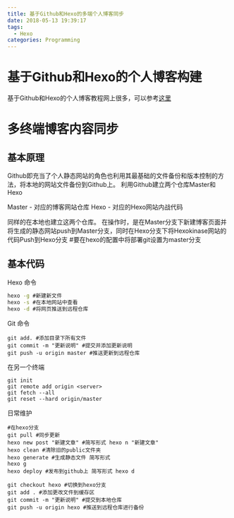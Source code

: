```yaml
---
title: 基于Github和Hexo的多端个人博客同步
date: 2018-05-13 19:39:17
tags:
  - Hexo
categories: Programming
---
```

# 基于Github和Hexo的个人博客构建

基于Github和Hexo的个人博客教程网上很多，可以参考[这里](https://www.jianshu.com/p/6fb0b287f950)

# 多终端博客内容同步

## 基本原理
Github即充当了个人静态网站的角色也利用其最基础的文件备份和版本控制的方法，将本地的网站文件备份到Github上。
利用Github建立两个仓库Master和Hexo

Master - 对应的博客网站仓库
Hexo   - 对应的Hexo网站内战代码

同样的在本地也建立这两个仓库。
在操作时，是在Master分支下新建博客页面并将生成的静态网站push到Master分支，同时在Hexo分支下将Hexokinase网站的代码Push到Hexo分支
#要在hexo的配置中将部署git设置为master分支

## 基本代码

Hexo 命令
```cmd
hexo -g #新建新文件
hexo -s #在本地网站中查看
hexo -d #将网页推送到远程仓库
```

Git 命令
```
git add. #添加目录下所有文件
git commit -m "更新说明" #提交并添加更新说明
git push -u origin master #推送更新到远程仓库

```
在另一个终端
```
git init 
git remote add origin <server> 
git fetch --all 
git reset --hard origin/master

```

日常维护
```
#在hexo分支
git pull #同步更新 
hexo new post "新建文章" #简写形式 hexo n "新建文章" 
hexo clean #清除旧的public文件夹
hexo generate #生成静态文件 简写形式 
hexo g 
hexo deploy #发布到github上 简写形式 hexo d 

git checkout hexo #切换到hexo分支
git add . #添加更改文件到缓存区 
git commit -m "更新说明" #提交到本地仓库 
git push -u origin hexo #推送到远程仓库进行备份

```